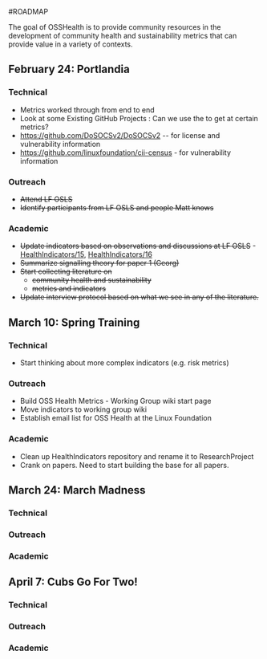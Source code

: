 #ROADMAP

The goal of OSSHealth is to provide community resources in the development of community health and sustainability metrics that can provide value in a variety of contexts.

## February 24: Portlandia

### Technical
- Metrics worked through from end to end
- Look at some Existing GitHub Projects : Can we use the to get at certain metrics?
 - https://github.com/DoSOCSv2/DoSOCSv2 -- for license and vulnerability information  
 - https://github.com/linuxfoundation/cii-census - for vulnerability information

### Outreach
- <del>Attend LF OSLS</del>
- <del>Identify participants from LF OSLS and people Matt knows</del>

### Academic
- <del>Update indicators based on observations and discussions at LF OSLS</del> - [HealthIndicators/15](https://github.com/OSSHealth/HealthIndicators/issues/15), [HealthIndicators/16](https://github.com/OSSHealth/HealthIndicators/issues/16)
- <del>Summarize signalling theory for paper 1 (Georg)</del>
- <del>Start collecting literature on</del>
  - <del>community health and sustainability</del>
  - <del>metrics and indicators</del>
- <del>Update interview protocol based on what we see in any of the literature.</del>

## March 10: Spring Training

### Technical
- Start thinking about more complex indicators (e.g. risk metrics)

### Outreach
- Build OSS Health Metrics - Working Group wiki start page
- Move indicators to working group wiki
- Establish email list for OSS Health at the Linux Foundation

### Academic
- Clean up HealthIndicators repository and rename it to ResearchProject
- Crank on papers. Need to start building the base for all papers. 

## March 24: March Madness

### Technical

### Outreach

### Academic


## April 7: Cubs Go For Two!

### Technical

### Outreach

### Academic
